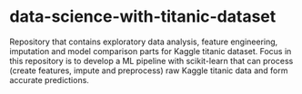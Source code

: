 # data-science-with-titanic-dataset
Repository that contains exploratory data analysis, feature engineering, imputation and model comparison parts for Kaggle titanic dataset. Focus in this repository is to develop a ML pipeline with scikit-learn that can process (create features, impute and preprocess) raw Kaggle titanic data and form accurate predictions.


